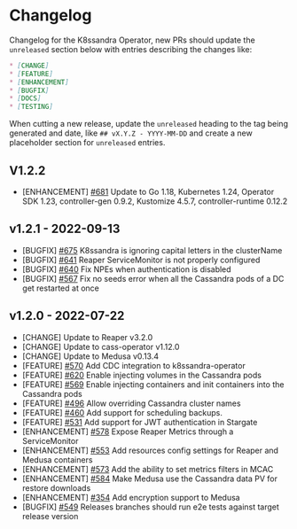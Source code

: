 # Changelog

Changelog for the K8ssandra Operator, new PRs should update the `unreleased` section below with entries describing the changes like:

```markdown
* [CHANGE]
* [FEATURE]
* [ENHANCEMENT]
* [BUGFIX]
* [DOCS]
* [TESTING]
```

When cutting a new release, update the `unreleased` heading to the tag being generated and date, like `## vX.Y.Z - YYYY-MM-DD` and create a new placeholder section for  `unreleased` entries.

## V1.2.2

* [ENHANCEMENT] [#681](https://github.com/k8ssandra/k8ssandra-operator/issues/681) Update to Go 1.18, Kubernetes 1.24,
  Operator SDK 1.23, controller-gen 0.9.2, Kustomize 4.5.7, controller-runtime 0.12.2

## v1.2.1 - 2022-09-13

* [BUGFIX] [#675](https://github.com/k8ssandra/k8ssandra-operator/issues/675) K8ssandra is ignoring capital letters in the clusterName
* [BUGFIX] [#641](https://github.com/k8ssandra/k8ssandra-operator/issues/641) Reaper ServiceMonitor is not properly configured
* [BUGFIX] [#640](https://github.com/k8ssandra/k8ssandra-operator/issues/640) Fix NPEs when authentication is disabled
* [BUGFIX] [#567](https://github.com/k8ssandra/k8ssandra-operator/issues/567) Fix no seeds error when all the Cassandra pods of a DC get restarted at once

## v1.2.0 - 2022-07-22

* [CHANGE] Update to Reaper v3.2.0
* [CHANGE] Update to cass-operator v1.12.0
* [CHANGE] Update to Medusa v0.13.4
* [FEATURE] [#570](https://github.com/k8ssandra/k8ssandra-operator/issues/570) Add CDC integration to k8ssandra-operator
* [FEATURE] [#620](https://github.com/k8ssandra/k8ssandra-operator/issues/620) Enable injecting volumes in the Cassandra pods
* [FEATURE] [#569](https://github.com/k8ssandra/k8ssandra-operator/issues/569) Enable injecting containers and init containers into the Cassandra pods
* [FEATURE] [#496](https://github.com/k8ssandra/k8ssandra-operator/issues/496) Allow overriding Cassandra cluster names
* [FEATURE] [#460](https://github.com/k8ssandra/k8ssandra-operator/pull/460) Add support for scheduling backups.
* [FEATURE] [#531](https://github.com/k8ssandra/k8ssandra-operator/issues/531) Add support for JWT authentication in Stargate
* [ENHANCEMENT] [#578](https://github.com/k8ssandra/k8ssandra-operator/issues/578) Expose Reaper Metrics through a ServiceMonitor
* [ENHANCEMENT] [#553](https://github.com/k8ssandra/k8ssandra-operator/issues/531) Add resources config settings for Reaper and Medusa containers
* [ENHANCEMENT] [#573](https://github.com/k8ssandra/k8ssandra-operator/issues/573) Add the ability to set metrics filters in MCAC
* [ENHANCEMENT] [#584](https://github.com/k8ssandra/k8ssandra-operator/issues/584) Make Medusa use the Cassandra data PV for restore downloads
* [ENHANCEMENT] [#354](https://github.com/k8ssandra/k8ssandra-operator/issues/354) Add encryption support to Medusa
* [BUGFIX] [#549](https://github.com/k8ssandra/k8ssandra-operator/issues/549) Releases branches should run e2e tests against target release version
